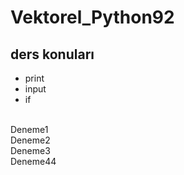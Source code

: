 # Vektorel_Python92

## ders konuları
* print
* input
* if
<br>
Deneme1
<br>
Deneme2
<br>
Deneme3
<br>
Deneme44


